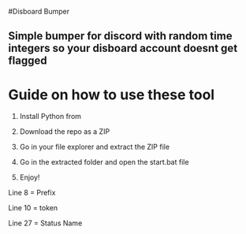 #Disboard Bumper  

## Simple bumper for discord with random time integers so your disboard account doesnt get flagged 
 
# Guide on how to use these tool 
  
1. Install Python from 
 
2. Download the repo as a ZIP 

3. Go in your file explorer and extract the ZIP file

4. Go in the extracted folder and open the start.bat file

5. Enjoy!  
   
Line 8 = Prefix  
  
Line 10 = token  
  
Line 27 = Status Name  